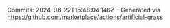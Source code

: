 Commits: 2024-08-22T15:48:04.146Z - Generated via https://github.com/marketplace/actions/artificial-grass
<br>

